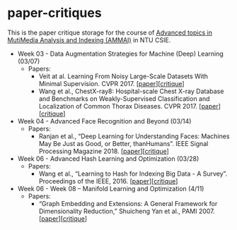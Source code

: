 # paper-critiques

This is the paper critique storage for the course of [Advanced topics in MutiMedia Analysis and Indexing (AMMAI)](https://winstonhsu.info/ammai-19s/) in NTU CSIE.

- Week 03 - Data Augmentation Strategies for Machine (Deep) Learning (03/07)
  - Papers:
    - Veit at al. Learning From Noisy Large-Scale Datasets With Minimal Supervision. CVPR 2017. [[paper](https://arxiv.org/abs/1701.01619)][[critique](https://github.com/Min-Sheng/paper-critiques/blob/master/week03/LearningFromNoisyLarge-ScaleDatasetsWithMinimalSupervision/Critique.md)]
    - Wang et al., ChestX-ray8: Hospital-scale Chest X-ray Database and Benchmarks on Weakly-Supervised Classification and Localization of Common Thorax Diseases. CVPR 2017. [[paper](https://arxiv.org/abs/1705.02315)][[critique](https://github.com/Min-Sheng/paper-critiques/blob/master/week03/ChestX-ray8:Hospital-scaleChestX-rayDatabaseAndBenchmarksonWeakly-SupervisedClassificationAndLocalizationOfCommonThoraxDiseases/Critique.md)]
- Week 04 - Advanced Face Recognition and Beyond (03/14)
  - Papers:
    - Ranjan et al., “Deep Learning for Understanding Faces: Machines May Be Just as Good, or Better, thanHumans”. IEEE Signal Processing Magazine 2018. [[paper](https://ieeexplore.ieee.org/document/8253595)][[critique](https://github.com/Min-Sheng/paper-critiques/blob/master/week04/DeepLearningForUnderstandingFaces:MachinesMayBeJustAsGoodOrBetterThanHumans/Critique.md)]
- Week 06 - Advanced Hash Learning and Optimization (03/28)
  - Papers:
    - Wang et al., “Learning to Hash for Indexing Big Data - A Survey”. Proceedings of the IEEE, 2016. [[paper](https://arxiv.org/abs/1509.05472)][[critique](https://github.com/Min-Sheng/paper-critiques/blob/master/week06/LearningToHashForIndexingBigData-ASurvey/Critique.md)]
- Week 06 - Week 08 – Manifold Learning and Optimization (4/11)
  - Papers:
    - “Graph Embedding and Extensions: A General Framework for Dimensionality Reduction,” Shuicheng Yan et al., PAMI 2007. [[paper](http://citeseerx.ist.psu.edu/viewdoc/download?doi=10.1.1.453.8815&rep=rep1&type=pdf)][[critique](https://github.com/Min-Sheng/paper-critiques/blob/master/week08/GraphEmbeddingAndExtensions:AGeneralFrameworkForDimensionalityReduction/Critique.md)]
